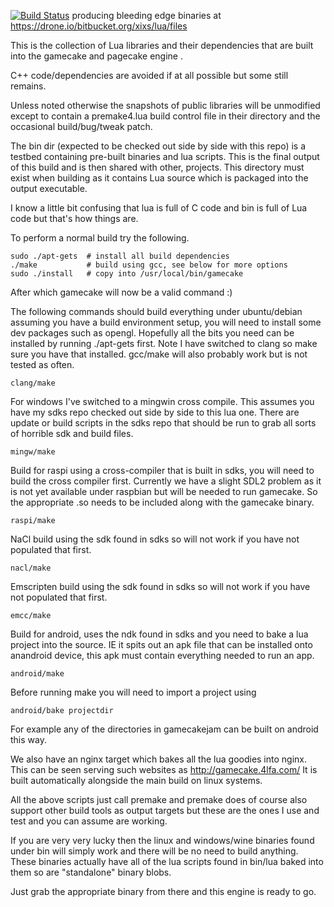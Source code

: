 [![Build Status](https://drone.io/bitbucket.org/xixs/lua/status.png)](https://drone.io/bitbucket.org/xixs/lua/latest) producing bleeding edge binaries at https://drone.io/bitbucket.org/xixs/lua/files

This is the collection of Lua libraries and their dependencies that are
built into the gamecake and pagecake engine .

C++ code/dependencies are avoided if at all possible but some 
still remains.

Unless noted otherwise the snapshots of public libraries will be 
unmodified except to contain a premake4.lua build control file in their 
directory and the occasional build/bug/tweak patch.

The bin dir (expected to be checked out side by side with this repo) 
is a testbed containing pre-built binaries and lua scripts. This is 
the final output of this build and is then shared with other, 
projects. This directory must exist when building as it contains Lua
source which is packaged into the output executable.

I know a little bit confusing that lua is full of C code and bin is 
full of Lua code but that's how things are.

To perform a normal build try the following.

	sudo ./apt-gets  # install all build dependencies
	./make           # build using gcc, see below for more options
	sudo ./install   # copy into /usr/local/bin/gamecake

After which gamecake will now be a valid command :)

The following commands should build everything under ubuntu/debian 
assuming you have a build environment setup, you will need to install 
some dev packages such as opengl. Hopefully all the bits you need can 
be installed by running ./apt-gets first. Note I have switched to clang 
so make sure you have that installed. gcc/make will also probably work 
but is not tested as often.

	clang/make


For windows I've switched to a mingwin cross compile. This assumes 
you have my sdks repo checked out side by side to this lua one. 
There are update or build scripts in the sdks repo that should be 
run to grab all sorts of horrible sdk and build files.

	mingw/make


Build for raspi using a cross-compiler that is built in sdks, you will 
need to build the cross compiler first. Currently we have a slight SDL2 problem
as it is not yet available under raspbian but will be needed to run gamecake.
So the appropriate .so needs to be included along with the gamecake binary.

	raspi/make


NaCl build using the sdk found in sdks so will not work if you have 
not populated that first.

	nacl/make

Emscripten build using the sdk found in sdks so will not work if you have 
not populated that first.

	emcc/make

Build for android, uses the ndk found in sdks and you need to bake a 
lua project into the source. IE it spits out an apk file that can be 
installed onto anandroid device, this apk must contain everything 
needed to run an app.

	android/make

Before running make you will need to import a project using

	android/bake projectdir 

For example any of the directories in gamecakejam can be built on
android this way.


We also have an nginx target which bakes all the lua goodies into 
nginx. This can be seen serving such websites as 
http://gamecake.4lfa.com/ It is built automatically alongside the 
main build on linux systems.


All the above scripts just call premake and premake does of course also 
support other build tools as output targets but these are the ones I use 
and test and you can assume are working.

If you are very very lucky then the linux and windows/wine binaries 
found under bin will simply work and there will be no need to build 
anything. These binaries actually have all of the lua scripts 
found in bin/lua baked into them so are "standalone" binary blobs. 

Just grab the appropriate binary from there and this engine is ready 
to go.